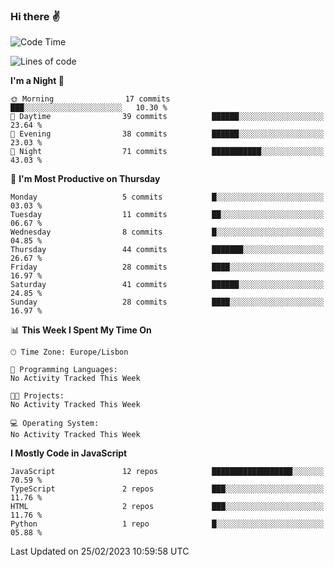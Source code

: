 ### Hi there :v:

<!--
**eusebioaddsilva/eusebioaddsilva** is a ✨ _special_ ✨ repository because its `README.md` (this file) appears on your GitHub profile.

<!--START_SECTION:waka-->
![Code Time](http://img.shields.io/badge/Code%20Time-35%20hrs%2012%20mins-blue)

![Lines of code](https://img.shields.io/badge/From%20Hello%20World%20I%27ve%20Written-2.2%20million%20lines%20of%20code-blue)

**I'm a Night 🦉** 

```text
🌞 Morning                17 commits          ███░░░░░░░░░░░░░░░░░░░░░░   10.30 % 
🌆 Daytime                39 commits          ██████░░░░░░░░░░░░░░░░░░░   23.64 % 
🌃 Evening                38 commits          ██████░░░░░░░░░░░░░░░░░░░   23.03 % 
🌙 Night                  71 commits          ███████████░░░░░░░░░░░░░░   43.03 % 
```
📅 **I'm Most Productive on Thursday** 

```text
Monday                   5 commits           █░░░░░░░░░░░░░░░░░░░░░░░░   03.03 % 
Tuesday                  11 commits          ██░░░░░░░░░░░░░░░░░░░░░░░   06.67 % 
Wednesday                8 commits           █░░░░░░░░░░░░░░░░░░░░░░░░   04.85 % 
Thursday                 44 commits          ███████░░░░░░░░░░░░░░░░░░   26.67 % 
Friday                   28 commits          ████░░░░░░░░░░░░░░░░░░░░░   16.97 % 
Saturday                 41 commits          ██████░░░░░░░░░░░░░░░░░░░   24.85 % 
Sunday                   28 commits          ████░░░░░░░░░░░░░░░░░░░░░   16.97 % 
```


📊 **This Week I Spent My Time On** 

```text
🕑︎ Time Zone: Europe/Lisbon

💬 Programming Languages: 
No Activity Tracked This Week

🐱‍💻 Projects: 
No Activity Tracked This Week

💻 Operating System: 
No Activity Tracked This Week
```

**I Mostly Code in JavaScript** 

```text
JavaScript               12 repos            ██████████████████░░░░░░░   70.59 % 
TypeScript               2 repos             ███░░░░░░░░░░░░░░░░░░░░░░   11.76 % 
HTML                     2 repos             ███░░░░░░░░░░░░░░░░░░░░░░   11.76 % 
Python                   1 repo              █░░░░░░░░░░░░░░░░░░░░░░░░   05.88 % 
```




 Last Updated on 25/02/2023 10:59:58 UTC
<!--END_SECTION:waka-->
